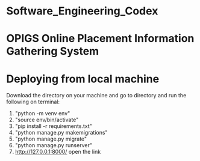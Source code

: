 # Software_Engineering_Codex
# OPIGS Online Placement Information Gathering System
# Deploying from local machine
Download the directory on your machine and go to directory and run the following on terminal:
1) "python -m venv env"
2) "source env/bin/activate"
3) "pip install -r requirements.txt"
4) "python manage.py makemigrations"
5) "python manage.py migrate"  
6) "python manage.py runserver"  
7) http://127.0.0.1:8000/ open the link
